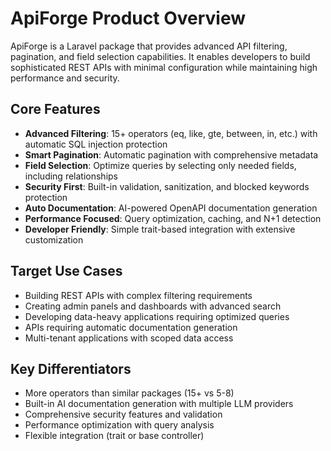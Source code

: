 # ApiForge Product Overview

ApiForge is a Laravel package that provides advanced API filtering, pagination, and field selection capabilities. It enables developers to build sophisticated REST APIs with minimal configuration while maintaining high performance and security.

## Core Features

- **Advanced Filtering**: 15+ operators (eq, like, gte, between, in, etc.) with automatic SQL injection protection
- **Smart Pagination**: Automatic pagination with comprehensive metadata
- **Field Selection**: Optimize queries by selecting only needed fields, including relationships
- **Security First**: Built-in validation, sanitization, and blocked keywords protection  
- **Auto Documentation**: AI-powered OpenAPI documentation generation
- **Performance Focused**: Query optimization, caching, and N+1 detection
- **Developer Friendly**: Simple trait-based integration with extensive customization

## Target Use Cases

- Building REST APIs with complex filtering requirements
- Creating admin panels and dashboards with advanced search
- Developing data-heavy applications requiring optimized queries
- APIs requiring automatic documentation generation
- Multi-tenant applications with scoped data access

## Key Differentiators

- More operators than similar packages (15+ vs 5-8)
- Built-in AI documentation generation with multiple LLM providers
- Comprehensive security features and validation
- Performance optimization with query analysis
- Flexible integration (trait or base controller)